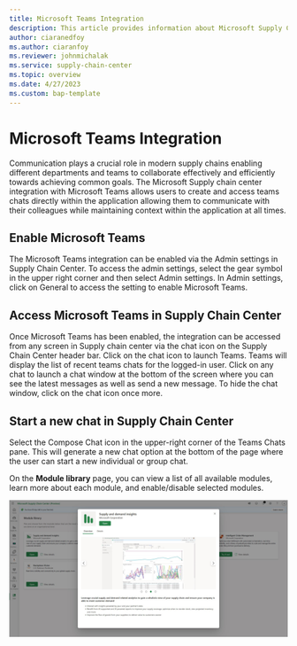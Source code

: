 ```yaml
---
title: Microsoft Teams Integration
description: This article provides information about Microsoft Supply Chain Center's integration with Microsoft Teams
author: ciaranedfoy
ms.author: ciaranfoy
ms.reviewer: johnmichalak
ms.service: supply-chain-center
ms.topic: overview
ms.date: 4/27/2023
ms.custom: bap-template
---
```


# Microsoft Teams Integration

Communication plays a crucial role in modern supply chains enabling different departments and teams to collaborate 
effectively and efficiently towards achieving common goals. The Microsoft Supply chain center integration with Microsoft Teams 
allows users to create and access teams chats directly within the application allowing them to communicate with their colleagues 
while maintaining context within the application at all times.

## Enable Microsoft Teams

The Microsoft Teams integration can be enabled via the Admin settings in Supply Chain Center. To access the admin settings, 
select the gear symbol in the upper right corner and then select Admin settings. In Admin settings, 
click on General to access the setting to enable Microsoft Teams. 

## Access Microsoft Teams in Supply Chain Center

Once Microsoft Teams has been enabled, the integration can be accessed from any screen in Supply chain center via the chat icon on the Supply Chain Center header bar. 
Click on the chat icon    to launch Teams. Teams will display the list of recent teams chats for the logged-in user. 
Click on any chat to launch a chat window at the bottom of the screen where you can see the latest messages as well as send a new message. 
To hide the chat window, click on the chat icon once more.

## Start a new chat in Supply Chain Center

Select the Compose Chat icon    in the upper-right corner of the Teams Chats pane. This will generate a new chat option 
at the bottom of the page where the user can start a new individual or group chat.

On the **Module library** page, you can view a list of all available modules, learn more about each module, and enable/disable selected modules.

![Screenshot of the details for the Supply and demand insights module/](media/module-library-supply-and-demand-details.png)
